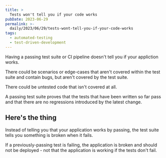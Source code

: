 ```yaml
---
title: >
  Tests won't tell you if your code works
pubDate: 2023-06-29
permalink: >-
  daily/2023/06/29/tests-wont-tell-you-if-your-code-works
tags:
  - automated-testing
  - test-driven-development
---
```


Having a passing test suite or CI pipeline doesn't tell you if your appliction works.

There could be scenarios or edge-cases that aren't covered within the test suite and contain bugs, but aren't covered by the test suite.

There could be untested code that isn't covered at all.

A passing test suite proves that the tests that have been written so far pass and that there are no regressions introduced by the latest change.

## Here's the thing

Instead of telling you that your application works by passing, the test suite tells you something is broken when it fails.

If a previously-passing test is failing, the application is broken and should not be deployed - not that the application is working if the tests don't fail.
